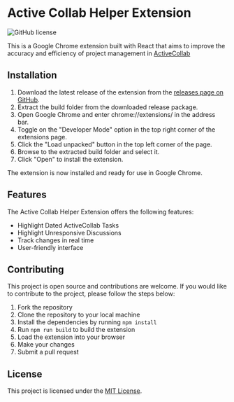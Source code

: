 # Active Collab Helper Extension
![GitHub license](https://img.shields.io/badge/license-MIT-blue.svg)

This is a Google Chrome extension built with React that aims to improve the accuracy and efficiency of project management in [ActiveCollab](https://www.activecollab.com/)
## Installation

1. Download the latest release of the extension from the [releases page on GitHub](https://github.com/chrisstoll1/ActiveCollabHelperExtension/releases).
2. Extract the build folder from the downloaded release package.
3. Open Google Chrome and enter chrome://extensions/ in the address bar.
4. Toggle on the "Developer Mode" option in the top right corner of the extensions page.
5. Click the "Load unpacked" button in the top left corner of the page.
6. Browse to the extracted build folder and select it.
7. Click "Open" to install the extension.

The extension is now installed and ready for use in Google Chrome.

## Features

The Active Collab Helper Extension offers the following features:

- Highlight Dated ActiveCollab Tasks
- Highlight Unresponsive Discussions
- Track changes in real time
- User-friendly interface

## Contributing

This project is open source and contributions are welcome.
If you would like to contribute to the project, please follow the steps below:

1. Fork the repository
2. Clone the repository to your local machine
3. Install the dependencies by running `npm install`
4. Run `npm run build` to build the extension
5. Load the extension into your browser
6. Make your changes
7. Submit a pull request

## License

This project is licensed under the [MIT License](https://github.com/chrisstoll1/ActiveCollabHelperExtension/blob/main/LICENSE).
